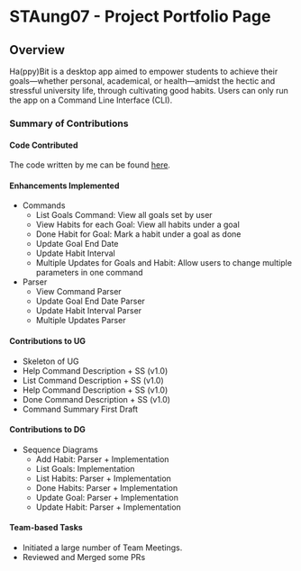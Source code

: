 # STAung07 - Project Portfolio Page

## Overview

Ha(ppy)Bit is a desktop app aimed to empower students to achieve
their goals—whether personal, academical, or health—amidst the
hectic and stressful university life, through cultivating good habits.
Users can only run the app on a Command Line Interface (CLI).

### Summary of Contributions

#### Code Contributed

The code written by me can be found [here](https://nus-cs2113-ay2122s1.github.io/tp-dashboard/?search=&sort=groupTitle&sortWithin=totalCommits&timeframe=commit&mergegroup=&groupSelect=groupByRepos&breakdown=true&checkedFileTypes=docs~functional-code~test-code~other&since=2021-09-25&tabOpen=true&tabAuthor=STAung07&tabRepo=AY2122S1-CS2113T-F14-1%2Ftp%5Bmaster%5D&authorshipIsMergeGroup=false&tabType=authorship&authorshipFileTypes=docs~functional-code~test-code&authorshipIsBinaryFileTypeChecked=false).

#### Enhancements Implemented

* Commands
  * List Goals Command: View all goals set by user
  * View Habits for each Goal: View all habits under a goal
  * Done Habit for Goal: Mark a habit under a goal  as done
  * Update Goal End Date 
  * Update Habit Interval
  * Multiple Updates for Goals and Habit: Allow users to change multiple parameters in one command
* Parser
  * View Command Parser
  * Update Goal End Date Parser
  * Update Habit Interval Parser
  * Multiple Updates Parser

#### Contributions to UG

* Skeleton of UG
* Help Command Description + SS (v1.0)
* List Command Description + SS (v1.0)
* Help Command Description + SS (v1.0)
* Done Command Description + SS (v1.0)
* Command Summary First Draft

#### Contributions to DG

* Sequence Diagrams
  * Add Habit: Parser + Implementation
  * List Goals: Implementation
  * List Habits: Parser + Implementation
  * Done Habits: Parser + Implementation
  * Update Goal: Parser + Implementation
  * Update Habit: Parser + Implementation

#### Team-based Tasks

* Initiated a large number of Team Meetings.
* Reviewed and Merged some PRs

